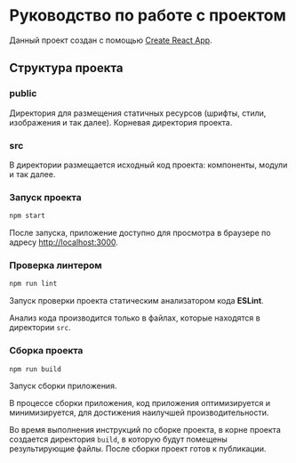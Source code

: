 # Руководство по работе с проектом

Данный проект создан с помощью [Create React App](https://github.com/facebook/create-react-app).

## Структура проекта

### public

Директория для размещения статичных ресурсов (шрифты, стили, изображения и так далее). Корневая директория проекта.

### src

В директории размещается исходный код проекта: компоненты, модули и так далее.


### Запуск проекта

```bash
npm start
```

После запуска, приложение доступно для просмотра в браузере по адресу [http://localhost:3000](http://localhost:3000).

### Проверка линтером

```bash
npm run lint
```

Запуск проверки проекта статическим анализатором кода **ESLint**.

Анализ кода производится только в файлах, которые находятся в директории `src`.

### Сборка проекта

```bash
npm run build
```

Запуск сборки приложения.

В процессе сборки приложения, код приложения оптимизируется и минимизируется, для достижения наилучшей производительности.

Во время выполнения инструкций по сборке проекта, в корне проекта создается директория `build`, в которую будут помещены результирующие файлы. После сборки проект готов к публикации.
